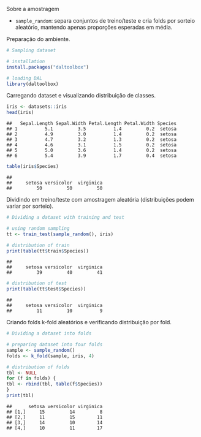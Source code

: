 Sobre a amostragem
- `sample_random`: separa conjuntos de treino/teste e cria folds por sorteio aleatório, mantendo apenas proporções esperadas em média.

Preparação do ambiente.

``` r
# Sampling dataset

# installation 
install.packages("daltoolbox")

# loading DAL
library(daltoolbox) 
```

Carregando dataset e visualizando distribuição de classes.

``` r
iris <- datasets::iris
head(iris)
```

```
##   Sepal.Length Sepal.Width Petal.Length Petal.Width Species
## 1          5.1         3.5          1.4         0.2  setosa
## 2          4.9         3.0          1.4         0.2  setosa
## 3          4.7         3.2          1.3         0.2  setosa
## 4          4.6         3.1          1.5         0.2  setosa
## 5          5.0         3.6          1.4         0.2  setosa
## 6          5.4         3.9          1.7         0.4  setosa
```

``` r
table(iris$Species)
```

```
## 
##     setosa versicolor  virginica 
##         50         50         50
```

Dividindo em treino/teste com amostragem aleatória (distribuições podem variar por sorteio).

``` r
# Dividing a dataset with training and test

# using random sampling
tt <- train_test(sample_random(), iris)

# distribution of train
print(table(tt$train$Species))
```

```
## 
##     setosa versicolor  virginica 
##         39         40         41
```

``` r
# distribution of test
print(table(tt$test$Species))
```

```
## 
##     setosa versicolor  virginica 
##         11         10          9
```

Criando folds k-fold aleatórios e verificando distribuição por fold.

``` r
# Dividing a dataset into folds

# preparing dataset into four folds
sample <- sample_random()
folds <- k_fold(sample, iris, 4)

# distribution of folds
tbl <- NULL
for (f in folds) {
tbl <- rbind(tbl, table(f$Species))
}
print(tbl)
```

```
##      setosa versicolor virginica
## [1,]     15         14         8
## [2,]     11         15        11
## [3,]     14         10        14
## [4,]     10         11        17
```
